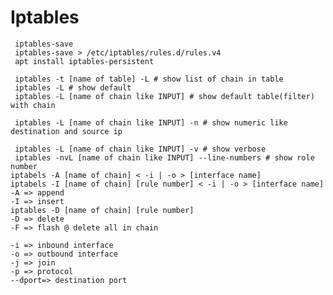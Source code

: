 
# Iptables

     iptables-save
     iptables-save > /etc/iptables/rules.d/rules.v4
     apt install iptables-persistent 

     iptables -t [name of table] -L # show list of chain in table
     iptables -L # show default 
     iptables -L [name of chain like INPUT] # show default table(filter) with chain

     iptables -L [name of chain like INPUT] -n # show numeric like destination and source ip

     iptables -L [name of chain like INPUT] -v # show verbose
     iptables -nvL [name of chain like INPUT] --line-numbers # show role number
    iptabels -A [name of chain] < -i | -o > [interface name]
    iptabels -I [name of chain] [rule number] < -i | -o > [interface name]
    -A => append
    -I => insert 
    iptables -D [name of chain] [rule number]
    -D => delete
    -F => flash @ delete all in chain

    -i => inbound interface
    -o => outbound interface
    -j => join
    -p => protocol
    --dport=> destination port
